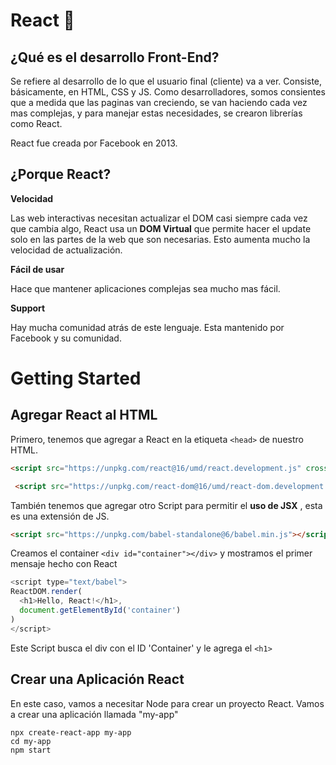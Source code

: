 # React 🚀️

## ¿Qué es el desarrollo Front-End?

Se refiere al desarrollo de lo que el usuario final (cliente) va a ver. Consiste, básicamente, en HTML, CSS y JS. Como desarrolladores, somos consientes que a medida que las paginas van creciendo, se van haciendo cada vez mas complejas, y para manejar estas necesidades, se crearon librerías como React.

React fue creada por Facebook en 2013.

## ¿Porque React?

**Velocidad** 

Las web interactivas necesitan actualizar el DOM casi siempre cada vez que cambia algo, React usa un **DOM Virtual** que permite hacer el update solo en las partes de la web que son necesarias. Esto aumenta mucho la velocidad de actualización.

**Fácil de usar**

Hace que mantener aplicaciones complejas sea mucho mas fácil.

**Support**

Hay mucha comunidad atrás de este lenguaje. Esta mantenido por Facebook y su comunidad. 

# Getting Started

## Agregar React al HTML

Primero, tenemos que agregar a React en la etiqueta `<head>` de nuestro HTML. 

```html
<script src="https://unpkg.com/react@16/umd/react.development.js" crossorigin></script>

 <script src="https://unpkg.com/react-dom@16/umd/react-dom.development.js" crossorigin></script> 
```

También tenemos que agregar otro Script para permitir el **uso de JSX** , esta es una extensión de JS. 

```html
<script src="https://unpkg.com/babel-standalone@6/babel.min.js"></script> 
```

Creamos el container `<div id="container"></div>` y mostramos el primer mensaje hecho con React

```javascript
<script type="text/babel">
ReactDOM.render(
  <h1>Hello, React!</h1>,
  document.getElementById('container')
) 
</script>
```

Este Script busca el div con el ID 'Container' y le agrega el `<h1>`

## Crear una Aplicación React

En este caso, vamos a necesitar Node para crear un proyecto React. Vamos a crear una aplicación llamada "my-app"

```
npx create-react-app my-app
cd my-app
npm start 
```

